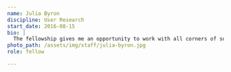 ```yaml
---
name: Julia Byron
discipline: User Research
start_date: 2016-08-15
bio: |
  The fellowship gives me an opportunity to work with all corners of society, rather than the few who can afford consumer products. I want to help Austin’s residents get the most out of our government and help the government better serve the community.
photo_path: /assets/img/staff/julia-byron.jpg
role: fellow

---
```

